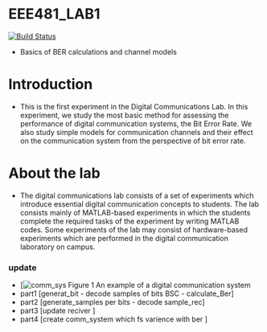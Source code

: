 # EEE481_LAB1
[![Build Status](https://travis-ci.org/joemccann/dillinger.svg?branch=master)](https://youtu.be/zBtf8aqwrJE)
* Basics of BER calculations and channel models
# Introduction
* This is the first experiment in the Digital Communications Lab. In this experiment, we study the most basic method for assessing the performance of digital communication   systems, the Bit Error Rate. We also study simple models for communication channels and their effect on the communication system from the perspective of bit error rate.
# About the lab
* The digital communications lab consists of a set of experiments which introduce essential digital communication concepts to students. The lab consists mainly of MATLAB-based  experiments in which the students complete the required tasks of the experiment by writing MATLAB codes. Some experiments of the lab may consist of hardware-based experiments which are performed in the digital communication laboratory on campus.
### update
*  [![comm_sys](https://www.google.com/url?sa=i&url=https%3A%2F%2Fwww.tutorialspoint.com%2Fdigital_communication%2Fdigital_communication_quick_guide.htm&psig=AOvVaw1C--8qsvgovvOpGmksqhbd&ust=1604839049984000&source=images&cd=vfe&ved=0CAIQjRxqFwoTCLiJ6Me58OwCFQAAAAAdAAAAABAE)
Figure 1 An example of a digital communication system
* part1
 [generat_bit - decode samples of bits BSC - calculate_Ber]
* part2
  [generate_samples per bits - decode sample_rec]
* part3
  [update reciver ]
* part4
  [create comm_system which fs varience with ber ]
